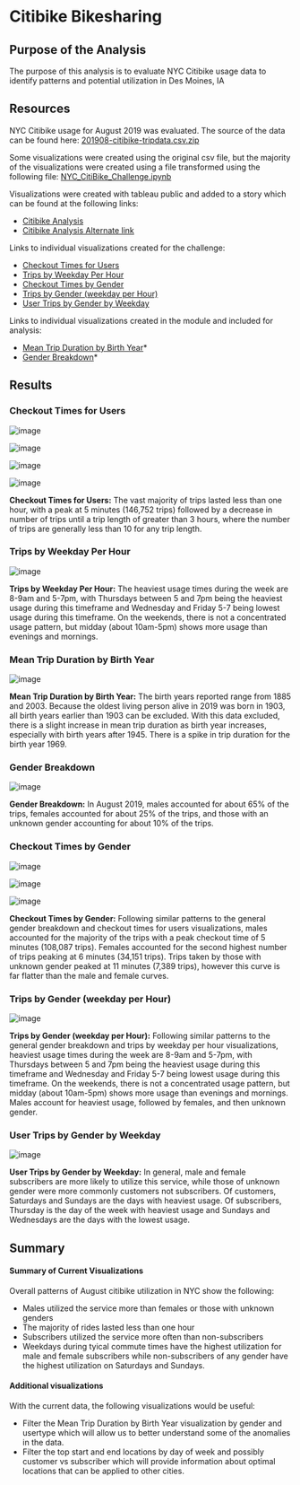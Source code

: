 # Citibike Bikesharing
## Purpose of the Analysis
The purpose of this analysis is to evaluate NYC Citibike usage data to identify patterns and potential utilization in Des Moines, IA

## Resources
NYC Citibike usage for August 2019 was evaluated. The source of the data can be found here: [201908-citibike-tripdata.csv.zip](https://s3.amazonaws.com/tripdata/201908-citibike-tripdata.csv.zip)

Some visualizations were created using the original csv file, but the majority of the visualizations were created using a file transformed using the following file: [NYC_CitiBike_Challenge.ipynb](https://github.com/MDHetrick/bikesharing/blob/main/NYC_CitiBike_Challenge.ipynb)

Visualizations were created with tableau public and added to a story which can be found at the following links: 
- [Citibike Analysis](https://public.tableau.com/app/profile/melea.hetrick/viz/bikesharing_16493796263470/CitibikeAnalysis) 
- [Citibike Analysis Alternate link](https://public.tableau.com/views/bikesharing_16493796263470/CitibikeAnalysis?:language=en-US&:display_count=n&:origin=viz_share_link)

Links to individual visualizations created for the challenge: 
- [Checkout Times for Users](https://public.tableau.com/views/bikesharing_checkout_times/CheckoutTimesforUsers?:language=en-US&publish=yes&:display_count=n&:origin=viz_share_link) 
- [Trips by Weekday Per Hour](https://public.tableau.com/views/bikesharing_trips_by_weekday_per_hour/TripsbyWeekdayPerHour?:language=en-US&publish=yes&:display_count=n&:origin=viz_share_link)
- [Checkout Times by Gender](https://public.tableau.com/views/bikesharing_checkout_times_by_gender/CheckoutTimesbyGender?:language=en-US&publish=yes&:display_count=n&:origin=viz_share_link)
- [Trips by Gender (weekday per Hour)](https://public.tableau.com/views/bikesharing_trips_by_gender_weekday_per_hour/TripsbyGenderWeekdayPerHour?:language=en-US&publish=yes&:display_count=n&:origin=viz_share_link)
- [User Trips by Gender by Weekday](https://public.tableau.com/views/bikesharing_user_trips_by_gender_weekday/UserTripsbyGenderbyWeekday?:language=en-US&publish=yes&:display_count=n&:origin=viz_share_link)

Links to individual visualizations created in the module and included for analysis: 
- [Mean Trip Duration by Birth Year](https://public.tableau.com/views/bikesharing_trip_duration_birth_year/MeanTripDurationbyBirthYear?:language=en-US&publish=yes&:display_count=n&:origin=viz_share_link)*
- [Gender Breakdown](https://public.tableau.com/views/bikesharing_gender_breakdown/GenderBreakdown?:language=en-US&publish=yes&:display_count=n&:origin=viz_share_link)*
## Results
### Checkout Times for Users

![image](https://github.com/MDHetrick/bikesharing/blob/main/Visualizations/trip_duration.png)

![image](https://github.com/MDHetrick/bikesharing/blob/main/Visualizations/trip_duration_h0.png)

![image](https://github.com/MDHetrick/bikesharing/blob/main/Visualizations/trip_duration_h1h2.png)

![image](https://github.com/MDHetrick/bikesharing/blob/main/Visualizations/trip_duration_h2h10.png)

**Checkout Times for Users:** The vast majority of trips lasted less than one hour, with a peak at 5 minutes (146,752 trips) followed by a decrease in number of trips until a trip length of greater than 3 hours, where the number of trips are generally less than 10 for any trip length. 

### Trips by Weekday Per Hour

![image](https://github.com/MDHetrick/bikesharing/blob/main/Visualizations/trips_by_weekday_per_hour.png)

**Trips by Weekday Per Hour:** The heaviest usage times during the week are 8-9am and 5-7pm, with Thursdays between 5 and 7pm being the heaviest usage during this timeframe and Wednesday and Friday 5-7 being lowest usage during this timeframe. On the weekends, there is not a concentrated usage pattern, but midday (about 10am-5pm) shows more usage than evenings and mornings. 

### Mean Trip Duration by Birth Year

![image](https://github.com/MDHetrick/bikesharing/blob/main/Visualizations/mean_trip_duration_by_birth_year.png)

**Mean Trip Duration by Birth Year:** The birth years reported range from 1885 and 2003. Because the oldest living person alive in 2019 was born in 1903, all birth years earlier than 1903 can be excluded. With this data excluded, there is a slight increase in mean trip duration as birth year increases, especially with birth years after 1945. There is a spike in trip duration for the birth year 1969.

### Gender Breakdown

![image](https://github.com/MDHetrick/bikesharing/blob/main/Visualizations/gender_breakdown.png)

**Gender Breakdown:** In August 2019, males accounted for about 65% of the trips, females accounted for about 25% of the trips, and those with an unknown gender accounting for about 10% of the trips.


### Checkout Times by Gender

![image](https://github.com/MDHetrick/bikesharing/blob/main/Visualizations/checkout_times_by_gender.png)

![image](https://github.com/MDHetrick/bikesharing/blob/main/Visualizations/checkout_times_by_gender_h0.png)

![image](https://github.com/MDHetrick/bikesharing/blob/main/Visualizations/checkout_times_by_gender_h1h2.png)

**Checkout Times by Gender:** Following similar patterns to the general gender breakdown and checkout times for users visualizations, males accounted for the majority of the trips with a peak checkout time of 5 minutes (108,087 trips). Females accounted for the second highest number of trips peaking at 6 minutes (34,151 trips). Trips taken by those with unknown gender peaked at 11 minutes (7,389 trips), however this curve is far flatter than the male and female curves.

### Trips by Gender (weekday per Hour)

![image](https://github.com/MDHetrick/bikesharing/blob/main/Visualizations/trips_by_gender-weekday_per_hour.png)

**Trips by Gender (weekday per Hour):** Following similar patterns to the general gender breakdown and trips by weekday per hour visualizations, heaviest usage times during the week are 8-9am and 5-7pm, with Thursdays between 5 and 7pm being the heaviest usage during this timeframe and Wednesday and Friday 5-7 being lowest usage during this timeframe. On the weekends, there is not a concentrated usage pattern, but midday (about 10am-5pm) shows more usage than evenings and mornings. Males account for heaviest usage, followed by females, and then unknown gender.

### User Trips by Gender by Weekday

![image](https://github.com/MDHetrick/bikesharing/blob/main/Visualizations/user_trips_by_gender_by_weekday.png)

**User Trips by Gender by Weekday:** In general, male and female subscribers are more likely to utilize this service, while those of unknown gender were more commonly customers not subscribers. Of customers, Saturdays and Sundays are the days with heaviest usage. Of subscribers, Thursday is the day of the week with heaviest usage and Sundays and Wednesdays are the days with the lowest usage.


## Summary
#### Summary of Current Visualizations
Overall patterns of August citibike utilization in NYC show the following:
- Males utilized the service more than females or those with unknown genders
- The majority of rides lasted less than one hour
- Subscribers utilized the service more often than non-subscribers
- Weekdays during tyical commute times have the highest utilization for male and female subscribers while non-subscribers of any gender have the highest utilization on Saturdays and Sundays.
#### Additional visualizations
With the current data, the following visualizations would be useful:
- Filter the Mean Trip Duration by Birth Year visualization by gender and usertype which will allow us to better understand some of the anomalies in the data.
- Filter the top start and end locations by day of week and possibly customer vs subscriber which will provide information about optimal locations that can be applied to other cities.
